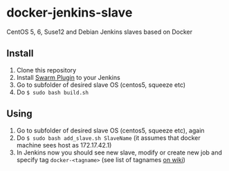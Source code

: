 docker-jenkins-slave
====================

CentOS 5, 6, Suse12 and Debian Jenkins slaves based on Docker

Install
--------------------

1. Clone this repository
2. Install <a href="https://wiki.jenkins-ci.org/display/JENKINS/Swarm+Plugin">Swarm Plugin</a> to your Jenkins
3. Go to subfolder of desired slave OS (centos5, squeeze etc)
4. Do `$ sudo bash build.sh`

Using
--------------------

1. Go to subfolder of desired slave OS (centos5, squeeze etc), again
2. Do `$ sudo bash add_slave.sh SlaveName` (it assumes that docker machine sees host as 172.17.42.1)
3. In Jenkins now you should see new slave, modify or create new job and specify tag `docker-<tagname>` (see list of tagnames <a href="https://github.com/antigluk/docker-jenkins-slave/wiki/Tags">on wiki</a>)
